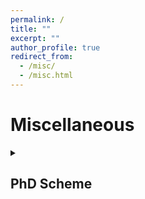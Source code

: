 ```yaml
---
permalink: /
title: ""
excerpt: ""
author_profile: true
redirect_from: 
  - /misc/
  - /misc.html
---
```

# Miscellaneous

<details> <summary><h2>PhD Scheme</h2></summary>

{% include_relative ../archive/PhDscheme.md %}

</details>
